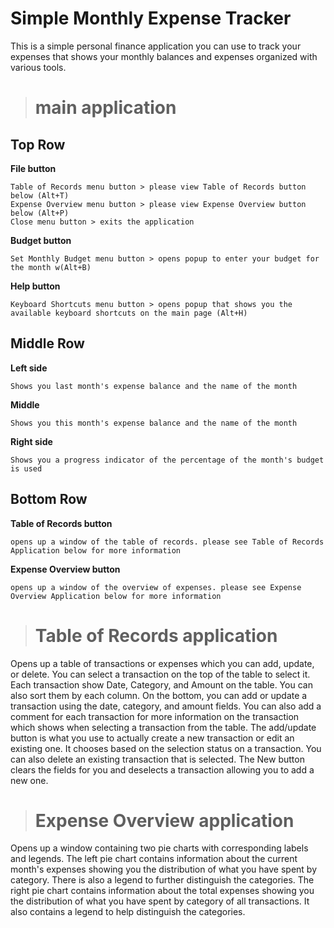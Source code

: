 # Simple Monthly Expense Tracker
This is a simple personal finance application you can use to track your expenses that shows your monthly balances and
expenses organized with various tools.
># main application
## Top Row
**File button**
```
Table of Records menu button > please view Table of Records button below (Alt+T)
Expense Overview menu button > please view Expense Overview button below (Alt+P)
Close menu button > exits the application
```
**Budget button**
```
Set Monthly Budget menu button > opens popup to enter your budget for the month w(Alt+B)
```
**Help button**
```
Keyboard Shortcuts menu button > opens popup that shows you the available keyboard shortcuts on the main page (Alt+H)
```
## Middle Row
**Left side**
```
Shows you last month's expense balance and the name of the month
```
**Middle**
```
Shows you this month's expense balance and the name of the month
```
**Right side**
```
Shows you a progress indicator of the percentage of the month's budget is used
```
## Bottom Row
**Table of Records button**
```
opens up a window of the table of records. please see Table of Records Application below for more information
```
**Expense Overview button**
```
opens up a window of the overview of expenses. please see Expense Overview Application below for more information
```
> # Table of Records application
Opens up a table of transactions or expenses which you can add, update, or delete.
You can select a transaction on the top of the table to select it. Each transaction show Date, Category, and 
Amount on the table. You can also sort them by each column. On the bottom, you can add or update a transaction using
the date, category, and amount fields. You can also add a comment for each transaction for more information on the 
transaction which shows when selecting a transaction from the table. The add/update button is what you use to actually
create a new transaction or edit an existing one. It chooses based on the selection status on a transaction. You can
also delete an existing transaction that is selected. The New button clears the fields for you and deselects a 
transaction allowing you to add a new one.
> # Expense Overview application
Opens up a window containing two pie charts with corresponding labels and legends. The left pie chart contains
information about the current month's expenses showing you the distribution of what you have spent by category.
There is also a legend to further distinguish the categories. The right pie chart contains information about the total 
expenses showing you the distribution of what you have spent by category of all transactions. It also contains a legend
to help distinguish the categories.
